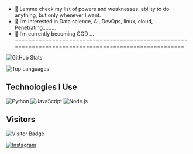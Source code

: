 - 👋 Lemme check my list of powers and weaknesses: ability to do anything, but only whenever I want.
- 👀 I’m interested in Data science, AI, DevOps, linux, cloud, Penetrating.........
- 🌱 I’m currently becoming GOD ...
=====================================================================================================

![GitHub Stats](https://github-readme-stats.vercel.app/api?username=12-Twelvve&show_icons=true&theme=radical)

![Top Languages](https://github-readme-stats.vercel.app/api/top-langs/?username=12-Twelvve&layout=compact&theme=radical)


## Technologies I Use

![Python](https://img.shields.io/badge/Python-3670A0?style=for-the-badge&logo=python&logoColor=ffdd54)
![JavaScript](https://img.shields.io/badge/JavaScript-323330?style=for-the-badge&logo=javascript&logoColor=f7df1e)
![Node.js](https://img.shields.io/badge/Node.js-43853D?style=for-the-badge&logo=node.js&logoColor=white)

## Visitors

![Visitor Badge](https://visitor-badge.laobi.icu/badge?page_id=yourusername.yourusername)
<!---
12-Twelvve/12-Twelvve is a ✨ special ✨ repository because its `README.md` (this file) appears on your GitHub profile.
You can click the Preview link to take a look at your changes.
--->
[![Instagram](https://img.shields.io/badge/Instagram-@god_kuber-purple)](https://instagram.com/god_kuber)
